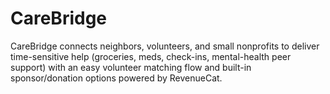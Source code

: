 # CareBridge
CareBridge connects neighbors, volunteers, and small nonprofits to deliver time-sensitive help (groceries, meds, check-ins, mental-health peer support) with an easy volunteer matching flow and built-in sponsor/donation options powered by RevenueCat.
